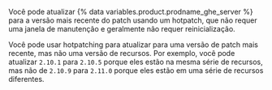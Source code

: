 Você pode atualizar {% data variables.product.prodname_ghe_server %} para a versão mais recente do patch usando um hotpatch, que não requer uma janela de manutenção e geralmente não requer reinicialização.

Você pode usar hotpatching para atualizar para uma versão de patch mais recente, mas não uma versão de recursos. Por exemplo, você pode atualizar `2.10.1` para `2.10.5` porque eles estão na mesma série de recursos, mas não de `2.10.9` para `2.11.0` porque eles estão em uma série de recursos diferentes.
